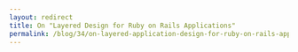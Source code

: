 ```yaml
---
layout: redirect
title: On "Layered Design for Ruby on Rails Applications"
permalink: /blog/34/on-layered-application-design-for-ruby-on-rails-applications/index.html
---
```

